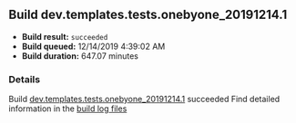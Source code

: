 ## Build dev.templates.tests.onebyone_20191214.1
- **Build result:** `succeeded`
- **Build queued:** 12/14/2019 4:39:02 AM
- **Build duration:** 647.07 minutes
### Details
Build [dev.templates.tests.onebyone_20191214.1](https://winappstudio.visualstudio.com/web/build.aspx?pcguid=a4ef43be-68ce-4195-a619-079b4d9834c2&builduri=vstfs%3a%2f%2f%2fBuild%2fBuild%2f32313) succeeded
Find detailed information in the [build log files]()
